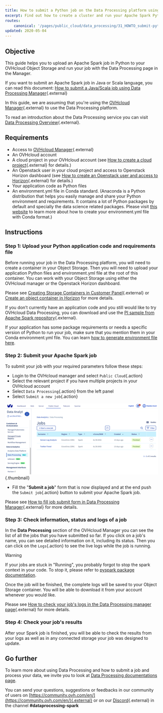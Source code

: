```yaml
---
title: How to submit a Python job on the Data Processing platform using the OVHcloud manager
excerpt: Find out how to create a cluster and run your Apache Spark Python job with Data Processing platform using the OVHcloud manager
routes:
    canonical: '/pages/public_cloud/data_processing/31_HOWTO_submit-python-ui'
updated: 2020-05-04
---
```



## Objective
This guide helps you to upload an Apache Spark job in Python to your OVHcloud Object Storage and run your job with the Data Processing page in the Manager.

If you want to submit an Apache Spark job in Java or Scala language, you can read this document: [How to submit a Java/Scala job using Data Processing Manager](/pages/public_cloud/data_processing/20_GETTINGSTARTED_submit-java-scala-ui){.external}

In this guide, we are assuming that you're using the [OVHcloud Manager](https://www.ovh.com/auth/?action=gotomanager&from=https://www.ovh.it/&ovhSubsidiary=it){.external} to use the Data Processing platform.

To read an introduction about the Data Processing service you can visit [Data Processing Overview](/pages/public_cloud/data_processing/00_CONCEPTS_Overview){.external}.

## Requirements
- Access to [OVHcloud Manager](https://www.ovh.com/auth/?action=gotomanager&from=https://www.ovh.it/&ovhSubsidiary=it){.external}
- An OVHcloud account
- A cloud project in your OVHcloud account (see [How to create a cloud project](/pages/public_cloud/compute/create_a_public_cloud_project){.external} for details.)
- An Openstack user in your cloud project and access to Openstack Horizon dashboard (see [How to create an Openstack user and access to Horizon](/pages/public_cloud/compute/introducing_horizon){.external} for details.)
- Your application code as Python files
- An environment.yml file in Conda standard.  (Anaconda is a Python distribution that helps you easily manage and share your Python environment and requirements. It contains a lot of Python packages by default and specially the data science related packages. Please visit [this website](https://docs.conda.io/projects/conda/en/latest/user-guide/tasks/manage-environments.html#sharing-an-environment) to learn more about how to create your environment.yml file with Conda format.)

## Instructions

### Step 1: Upload your Python application code and requirements file

Before running your job in the Data Processing platform, you will need to create a container in your Object Storage. Then you will need to upload your application Python files and environment.yml file at the root of this container. You can work with your Object Storage using either the OVHcloud manager or the Openstack Horizon dashboard.

Please see [Creating Storage Containers in Customer Panel](/pages/storage_and_backup/object_storage/pcs_create_container){.external} or [Create an object container in Horizon](/pages/storage_and_backup/object_storage/pcs_create_container#horizon) for more details.


If you don’t currently have an application code and you still would like to try OVHcloud Data Processing, you can download and use the [PI sample from Apache Spark repository](https://github.com/apache/spark/blob/master/examples/src/main/python/pi.py){.external}.

If your application has some package requirements or needs a specific version of Python to run your job, make sure that you mention them in your Conda environment.yml file. You can learn [how to generate environment file here](/pages/public_cloud/data_processing/34_HOWTO_handle-python-environment).

### Step 2: Submit your Apache Spark job
To submit your job with your required parameters follow these steps:

- Login to the OVHcloud manager and select `Public Cloud`{.action}
- Select the relevant project if you have multiple projects in your OVHcloud account
- Select `Data Processing`{.action} from the left panel
- Select `Submit a new job`{.action}

![Data Processing Manager](images/dataprocessingmanager.png){.thumbnail}

- Fill the "**Submit a job**" form that is now displayed and at the end push the `Submit job`{.action} button to submit your Apache Spark job.

Please see [How to fill job submit form in Data Processing Manager](/pages/public_cloud/data_processing/32_HOWTO_fill-job-submit-form){.external} for more details.

### Step 3: Check information, status and logs of a job
In the **Data Processing** section of the OVHcloud Manager you can see the list of all the jobs that you have submitted so far. If you click on a job's name, you can see detailed information on it, including its status. Then you can click on the `Logs`{.action} to see the live logs while the job is running.

> [!warning]
> If your jobs are stuck in "Running", you probably forgot to stop the spark context in your code. To stop it, please refer to [pyspark package documentation](https://spark.apache.org/docs/latest/api/python/).

Once the job will be finished, the complete logs will be saved to your Object Storage container. You will be able to download it from your account whenever you would like.

Please see [How to check your job's logs in the Data Processing manager page](/pages/public_cloud/data_processing/21_GETTINGSTARTED_check-job-logs){.external} for more details.

### Step 4: Check your job's results
After your Spark job is finished, you will be able to check the results from your logs as well as in any connected storage your job was designed to update.

## Go further

To learn more about using Data Processing and how to submit a job and process your data, we invite you to look at [Data Processing documentations page](/products/public-cloud-data-analytics-data-processing).

You can send your questions, suggestions or feedbacks in our community of users on [https://community.ovh.com/en/](https://community.ovh.com/en/){.external} or on our [Discord](https://discord.gg/VVvZg8NCQM){.external} in the channel **#dataprocessing-spark**

